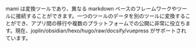 mami は変換ツールであり、異なる markdown ベースのフレームワークやツールに接続することができます。一つのツールのデータを別のツールに変換することができ、アプリ間の移行や複数のプラットフォームでの公開に非常に役立ちます。現在、joplin/obsidian/hexo/hugo/raw/docsify/vuepress がサポートされています。
